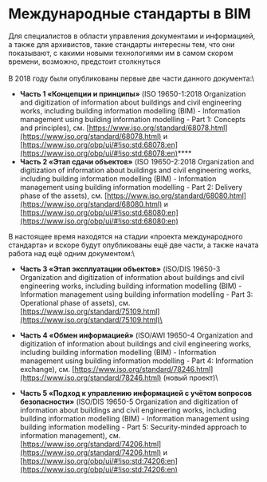 # Международные стандарты в BIM

Для специалистов в области управления документами и информацией, а также для архивистов, такие стандарты интересны тем, что они показывают, с какими новыми технологиями им в самом скором времени, возможно, предстоит столкнуться\
\
В 2018 году были опубликованы первые две части данного документа:\


* **Часть 1 «Концепции и принципы»** (ISO 19650-1:2018 Organization and digitization of information about buildings and civil engineering works, including building information modelling (BIM) - Information management using building information modelling - Part 1: Concepts and principles), см. [https://www.iso.org/standard/68078.html](https://www.iso.org/standard/68078.html) и [https://www.iso.org/obp/ui/#!iso:std:68078:en](https://www.iso.org/obp/ui/#!iso:std:68078:en)****
* **Часть 2 «Этап сдачи объектов»** (ISO 19650-2:2018 Organization and digitization of information about buildings and civil engineering works, including building information modelling (BIM) - Information management using building information modelling - Part 2: Delivery phase of the assets), см. [https://www.iso.org/standard/68080.html](https://www.iso.org/standard/68080.html) и [https://www.iso.org/obp/ui/#!iso:std:68080:en](https://www.iso.org/obp/ui/#!iso:std:68080:en)

В настоящее время находятся на стадии «проекта международного стандарта» и вскоре будут опубликованы ещё две части, а также начата работа над ещё одним документом:\


* **Часть 3 «Этап эксплуатации объектов»** (ISO/DIS 19650-3 Organization and digitization of information about buildings and civil engineering works, including building information modelling (BIM) - Information management using building information modelling - Part 3: Operational phase of assets), см. [https://www.iso.org/standard/75109.html](https://www.iso.org/standard/75109.html)\

* **Часть 4 «Обмен информацией»** (ISO/AWI 19650-4 Organization and digitization of information about buildings and civil engineering works, including building information modelling (BIM) - Information management using building information modelling - Part 4: Information exchange), см. [https://www.iso.org/standard/78246.html](https://www.iso.org/standard/78246.html) (новый проект)\

* **Часть 5 «Подход к управлению информацией с учётом вопросов безопасности»** (ISO/DIS 19650-5 Organization and digitization of information about buildings and civil engineering works, including building information modelling (BIM) - Information management using building information modelling - Part 5: Security-minded approach to information management), см. [https://www.iso.org/standard/74206.html](https://www.iso.org/standard/74206.html) и [https://www.iso.org/obp/ui/#!iso:std:74206:en](https://www.iso.org/obp/ui/#!iso:std:74206:en)
